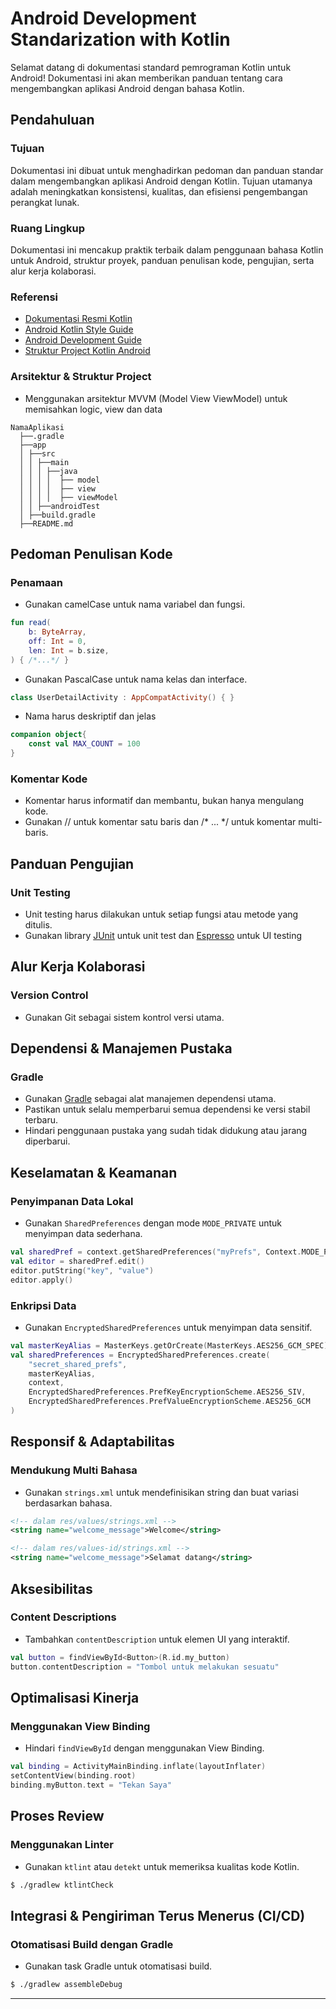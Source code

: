 # Android Development Standarization with Kotlin 
Selamat datang di dokumentasi standard pemrograman Kotlin untuk Android! Dokumentasi ini akan memberikan panduan tentang cara mengembangkan aplikasi Android dengan bahasa Kotlin.
## Pendahuluan
### Tujuan 
Dokumentasi ini dibuat untuk menghadirkan pedoman dan panduan standar dalam mengembangkan aplikasi Android dengan Kotlin. Tujuan utamanya adalah meningkatkan konsistensi, kualitas, dan efisiensi pengembangan perangkat lunak.
### Ruang Lingkup
Dokumentasi ini mencakup praktik terbaik dalam penggunaan bahasa Kotlin untuk Android, struktur proyek, panduan penulisan kode, pengujian, serta alur kerja kolaborasi.

### Referensi
- [Dokumentasi Resmi Kotlin](https://kotlinlang.org/docs/home.html)
- [Android Kotlin Style Guide](https://developer.android.com/kotlin/style-guide)
- [Android Development Guide](https://developer.android.com/kotlin)
- [Struktur Project Kotlin Android](https://kotlinlang.org/docs/multiplatform-mobile-understand-project-structure.html#root-project)

### Arsitektur & Struktur Project
- Menggunakan arsitektur MVVM (Model View ViewModel) untuk memisahkan logic, view dan data
```
NamaAplikasi
  ├──.gradle
  ├──app
  │ ├──src
  │ │ ├──main
  │ │ │ ├──java
  │ │ │ │  ├── model
  │ │ │ │  ├── view
  │ │ │ │  ├── viewModel
  │ │ ├──androidTest
  │ ├──build.gradle
  ├──README.md
```


## Pedoman Penulisan Kode
### Penamaan
- Gunakan camelCase untuk nama variabel dan fungsi.
```kotlin
fun read(
    b: ByteArray,
    off: Int = 0,
    len: Int = b.size,
) { /*...*/ }
```
- Gunakan PascalCase untuk nama kelas dan interface.
```kotlin
class UserDetailActivity : AppCompatActivity() { }
```
- Nama harus deskriptif dan jelas
```kotlin
companion object{
    const val MAX_COUNT = 100
}
```
### Komentar Kode
- Komentar harus informatif dan membantu, bukan hanya mengulang kode.
- Gunakan // untuk komentar satu baris dan /* ... */ untuk komentar multi-baris.

## Panduan Pengujian
### Unit Testing
- Unit testing harus dilakukan untuk setiap fungsi atau metode yang ditulis.
- Gunakan library [JUnit](https://junit.org/junit5/) untuk unit test dan [Espresso](https://developer.android.com/training/testing/espresso) untuk UI testing

## Alur Kerja Kolaborasi
### Version Control
- Gunakan Git sebagai sistem kontrol versi utama.

## Dependensi & Manajemen Pustaka
### Gradle
- Gunakan [Gradle](https://gradle.org/) sebagai alat manajemen dependensi utama.
- Pastikan untuk selalu memperbarui semua dependensi ke versi stabil terbaru.
- Hindari penggunaan pustaka yang sudah tidak didukung atau jarang diperbarui.

## Keselamatan & Keamanan
### Penyimpanan Data Lokal
- Gunakan `SharedPreferences` dengan mode `MODE_PRIVATE` untuk menyimpan data sederhana.
```kotlin
val sharedPref = context.getSharedPreferences("myPrefs", Context.MODE_PRIVATE)
val editor = sharedPref.edit()
editor.putString("key", "value")
editor.apply()
```

### Enkripsi Data
- Gunakan `EncryptedSharedPreferences` untuk menyimpan data sensitif.
```kotlin
val masterKeyAlias = MasterKeys.getOrCreate(MasterKeys.AES256_GCM_SPEC)
val sharedPreferences = EncryptedSharedPreferences.create(
    "secret_shared_prefs",
    masterKeyAlias,
    context,
    EncryptedSharedPreferences.PrefKeyEncryptionScheme.AES256_SIV,
    EncryptedSharedPreferences.PrefValueEncryptionScheme.AES256_GCM
)
```

## Responsif & Adaptabilitas
### Mendukung Multi Bahasa
- Gunakan `strings.xml` untuk mendefinisikan string dan buat variasi berdasarkan bahasa.
```xml
<!-- dalam res/values/strings.xml -->
<string name="welcome_message">Welcome</string>

<!-- dalam res/values-id/strings.xml -->
<string name="welcome_message">Selamat datang</string>
```

## Aksesibilitas
### Content Descriptions
- Tambahkan `contentDescription` untuk elemen UI yang interaktif.
```kotlin
val button = findViewById<Button>(R.id.my_button)
button.contentDescription = "Tombol untuk melakukan sesuatu"
```

## Optimalisasi Kinerja
### Menggunakan View Binding
- Hindari `findViewById` dengan menggunakan View Binding.
```kotlin
val binding = ActivityMainBinding.inflate(layoutInflater)
setContentView(binding.root)
binding.myButton.text = "Tekan Saya"
```

## Proses Review
### Menggunakan Linter
- Gunakan `ktlint` atau `detekt` untuk memeriksa kualitas kode Kotlin.
```bash
$ ./gradlew ktlintCheck
```

## Integrasi & Pengiriman Terus Menerus (CI/CD)
### Otomatisasi Build dengan Gradle
- Gunakan task Gradle untuk otomatisasi build.
```bash
$ ./gradlew assembleDebug
```

---
